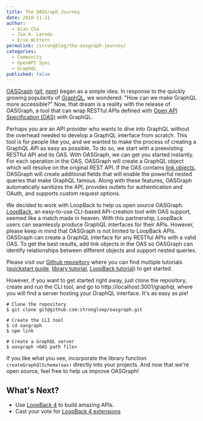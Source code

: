 ```yaml
---
title: The OASGraph Journey
date: 2018-11-11
author:
  - Alan Cha
  - Jim A. Laredo
  - Erik Wittern
permalink: /strongblog/the-oasgraph-journey/
categories:
  - Community
  - OpenAPI Spec
  - GraphQL
published: false
---
```


[OASGraph](http://v4.loopback.io/oasgraph.html) ([_git_](https://github.com/strongloop/oasgraph), [_npm_](https://www.npmjs.com/package/oasgraph)) began as a simple idea. In response to the quickly growing popularity of [GraphQL](https://graphql.org/), we wondered: "How can we make GraphQL more accessible?" Now, that dream is a reality with the release of OASGraph, a tool that can wrap RESTful APIs defined with [Open API Specification (OAS)](https://github.com/OAI/OpenAPI-Specification) with GraphQL.

Perhaps you are an API provider who wants to dive into GraphQL without the overhead needed to develop a GraphQL interface from scratch. This tool is for people like you, and we wanted to make the process of creating a GraphQL API as easy as possible. To do so, we start with a preexisting RESTful API and its OAS. With OASGraph, we can get you started instantly. For each operation in the OAS, OASGraph will create a GraphQL object which will resolve on the original REST API. If the OAS contains [link objects](https://github.com/OAI/OpenAPI-Specification/blob/master/versions/3.0.0.md#link-object), OASGraph will create additional fields that will enable the powerful nested queries that make GraphQL famous. Along with these features, OASGraph automatically sanitizes the API, provides outlets for authentication and OAuth, and supports custom request options.

We decided to work with LoopBack to help us open source OASGraph. [LoopBack](http://v4.loopback.io/), an easy-to-use CLI-based API-creation tool with OAS support, seemed like a match made in heaven. With this partnership, LoopBack users can seamlessly produce GraphQL interfaces for their APIs. However, please keep in mind that OASGraph is not limited to LoopBack APIs. OASGraph can create a GraphQL interface for any RESTful APIs with a valid OAS. To get the best results, add link objects in the OAS so OASGraph can identify relationships between different objects and support nested queries.

Please visit our [Github repository](https://github.com/strongloop/oasgraph) where you can find multiple tutorials ([quickstart guide](https://github.com/strongloop/oasgraph/blob/master/docs/tutorials/quickstart.md), [library tutorial](https://github.com/strongloop/oasgraph/blob/master/docs/tutorials/watson.md), [LoopBack tutorial](https://github.com/strongloop/oasgraph/blob/master/docs/tutorials/loopback_tutorial.md)) to get started. 

However, if you want to get started right away, just clone the repository, create and run the CLI tool, and go to http://localhost:3001/graphql, where you will find a server hosting your GraphQL interface. It's as easy as pie!

```
# Clone the repository
$ git clone git@github.com:strongloop/oasgraph.git

# Create the CLI tool
$ cd oasgraph
$ npm link

# Create a GraphQL server
$ oasgraph <OAS path file>
```

If you like what you see, incorporate the library function `createGraphQlSchema(oas)` directly into your projects. And now that we're open source, feel free to help us improve OASGraph!

## What's Next?

- Use [LoopBack 4](http://v4.loopback.io/) to build amazing APIs.
- Cast your vote for [LoopBack 4 extensions](https://github.com/strongloop/loopback-next/issues/512)
